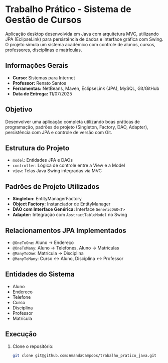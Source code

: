 # Trabalho Prático - Sistema de Gestão de Cursos

Aplicação desktop desenvolvida em Java com arquitetura MVC, utilizando JPA (EclipseLink) para persistência de dados e interface gráfica com Swing. O projeto simula um sistema acadêmico com controle de alunos, cursos, professores, disciplinas e matrículas.

## Informações Gerais

- **Curso:** Sistemas para Internet  
- **Professor:** Renato Santos  
- **Ferramentas:** NetBeans, Maven, EclipseLink (JPA), MySQL, Git/GitHub  
- **Data de Entrega:** 11/07/2025  

## Objetivo

Desenvolver uma aplicação completa utilizando boas práticas de programação, padrões de projeto (Singleton, Factory, DAO, Adapter), persistência com JPA e controle de versão com Git.

## Estrutura do Projeto

- `model`: Entidades JPA e DAOs  
- `controller`: Lógica de controle entre a View e a Model  
- `view`: Telas Java Swing integradas via MVC

## Padrões de Projeto Utilizados

- **Singleton:** EntityManagerFactory  
- **Object Factory:** Instanciador de EntityManager  
- **DAO com Interface Genérica:** Interface `GenericDAO<T>`  
- **Adapter:** Integração com `AbstractTableModel` no Swing

## Relacionamentos JPA Implementados

- `@OneToOne`: Aluno → Endereço  
- `@OneToMany`: Aluno → Telefones, Aluno → Matrículas  
- `@ManyToOne`: Matrícula → Disciplina  
- `@ManyToMany`: Curso ↔ Aluno, Disciplina ↔ Professor

## Entidades do Sistema

- Aluno  
- Endereco  
- Telefone  
- Curso  
- Disciplina  
- Professor  
- Matrícula

## Execução

1. Clone o repositório:
   ```bash
   git clone git@github.com:AmandaCampoos/trabalho_pratico_java.git
